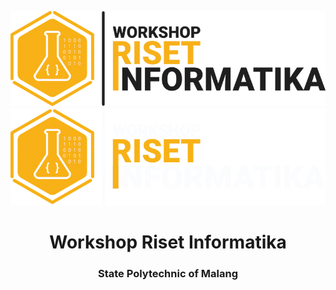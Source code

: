 ![Workshop Riset Informatika](../assets/wri-logo-light-compressed.png#gh-light-mode-only)
![Workshop Riset Informatika](../assets/wri-logo-dark-compressed.png#gh-dark-mode-only)

<center>
    <h1>Workshop Riset Informatika</h1>
    <h3>State Polytechnic of Malang</h3>
</center>

